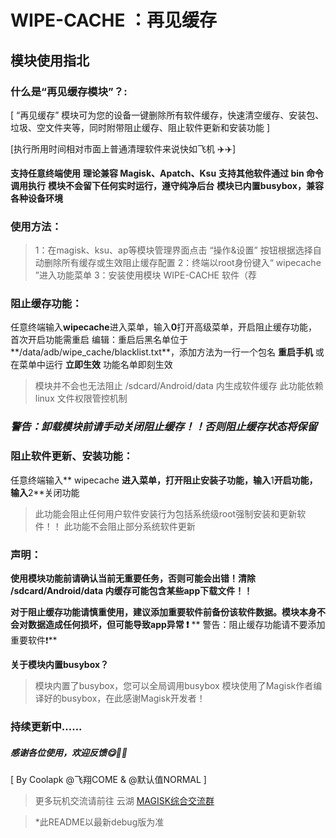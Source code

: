 
   # WIPE-CACHE ：再见缓存
   ##     模块使用指北
   

   ### 什么是“再见缓存模块”？:

[ “再见缓存” 模块可为您的设备一键删除所有软件缓存，快速清空缓存、安装包、垃圾、空文件夹等，同时附带阻止缓存、阻止软件更新和安装功能 ]

[执行所用时间相对市面上普通清理软件来说快如飞机 ✈️✈️]

__支持任意终端使用__
__理论兼容 Magisk、Apatch、Ksu__
__支持其他软件通过 bin 命令调用执行__
__模块不会留下任何实时运行，遵守纯净后台__
__模块已内置busybox，兼容各种设备环境__


   ### 使用方法：
 
> 1：在magisk、ksu、ap等模块管理界面点击 “操作&设置” 按钮根据选择自动删除所有缓存或生效阻止缓存配置
> 2：终端以root身份键入“ wipecache ”进入功能菜单
> 3：安装使用模块 WIPE-CACHE 软件（荐


   ### 阻止缓存功能：

任意终端输入**wipecache**进入菜单，输入**0**打开高级菜单，开启阻止缓存功能，首次开启功能需重启
编辑：重启后黑名单位于**/data/adb/wipe_cache/blacklist.txt**，添加方法为一行一个包名
**重启手机** 或在菜单中运行 **立即生效** 功能名单即刻生效
> 模块并不会也无法阻止 /sdcard/Android/data 内生成软件缓存
> 此功能依赖 linux 文件权限管控机制

### ***警告：卸载模块前请手动关闭阻止缓存！！否则阻止缓存状态将保留***


   ### 阻止软件更新、安装功能：

任意终端输入** wipecache **进入菜单，打开阻止安装子功能，输入**1**开启功能，输入**2**关闭功能
> 此功能会阻止任何用户软件安装行为包括系统级root强制安装和更新软件！！
> 此功能不会阻止部分系统软件更新


   ### 声明：

**使用模块功能前请确认当前无重要任务，否则可能会出错！清除 /sdcard/Android/data 内缓存可能包含某些app下载文件！！**

**对于阻止缓存功能请慎重使用，建议添加重要软件前备份该软件数据。模块本身不会对数据造成任何损坏，但可能导致app异常 ❗**
** 警告：阻止缓存功能请不要添加重要软件❗**

**关于模块内置busybox？**
> 模块内置了busybox，您可以全局调用busybox
> 模块使用了Magisk作者编译好的busybox，在此感谢Magisk开发者！



### 持续更新中......
##### 感谢各位使用，欢迎反馈😋🎉🎉
[ By Coolapk @飞翔COME & @默认值NORMAL ]
>更多玩机交流请前往 云湖 [MAGISK综合交流群](https://yhfx.jwznb.com/share?key=TihFLlAj6ZJ9&ts=1740281856)

> *此README以最新debug版为准
